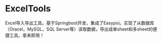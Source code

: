 # ExcelTools
Excel导入导出工具。基于Springboot开发，集成了Easypoi。实现了从数据库（Oracel，MySQL，SQL Server等）读取数据，导出成单sheet和多sheet的便捷工具。拿来即用！
